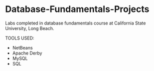 # Database-Fundamentals-Projects
Labs completed in database fundamentals course at California State University, Long Beach.

TOOLS USED:
- NetBeans
- Apache Derby
- MySQL
- SQL
